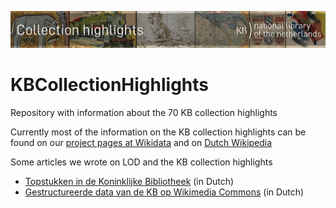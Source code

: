 ![Banner](banners/KBTopstukkenBannerWikimedia_EN.jpg)
# KBCollectionHighlights
Repository with information about the 70 KB collection highlights

Currently most of the information on the KB collection highlights can be found on our <a href="https://www.wikidata.org/wiki/Wikidata:WikiProject_Collection_highlights_National_Library_of_the_Netherlands#Subpages_of_this_project">project pages at Wikidata</a> and on [Dutch Wikipedia](https://nl.wikipedia.org/wiki/Wikipedia:GLAM/Koninklijke_Bibliotheek_en_Nationaal_Archief/Topstukken)

Some articles we wrote on LOD and the KB collection highlights
* <a href="https://medium.com/@ecritures/topstukken-in-de-koninklijke-bibliotheek-b32780f314f8">Topstukken in de Koninklijke Bibliotheek</a> (in Dutch)
* <a href="https://medium.com/@ecritures/gestructureerde-data-van-de-kb-op-wikimedia-commons-35dc948c2eee">Gestructureerde data van de KB op Wikimedia Commons</a> (in Dutch)

